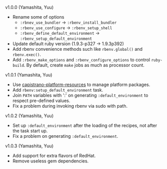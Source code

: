 v1.0.0 (Yamashita, Yuu)

* Rename some of options
  * `:rbnev_use_bundler` -> `:rbenv_install_bundler`
  * `:rbenv_use_configure` -> `:rbenv_setup_shell`
  * `:rbenv_define_default_environment` -> `:rbenv_setup_default_environment`
* Update default ruby version (1.9.3-p327 -> 1.9.3p392)
* Add rbenv convenience methods such like `rbenv.global()` and `rbenv.exec()`.
* Add `:rbenv_make_options` and `:rbenv_configure_options` to control `ruby-build`. By default, create `make` jobs as much as processor count.

v1.0.1 (Yamashita, Yuu)

* Use [capistrano-platform-resources](https://github.com/yyuu/capistrano-platform-resources) to manage platform packages.
* Add `rbenv:setup_default_environment` task.
* Join `PATH` variables with ':' on generating `:default_environment` to respect pre-defined values.
* Fix a problem during invoking rbenv via sudo with path.

v1.0.2 (Yamashita, Yuu)

* Set up `:default_environment` after the loading of the recipes, not after the task start up.
* Fix a problem on generating `:default_environment`.

v1.0.3 (Yamashita, Yuu)

* Add support for extra flavors of RedHat.
* Remove useless gem dependencies.
